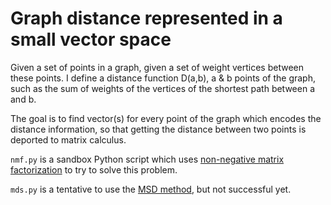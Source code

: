 # Graph distance represented in a small vector space

Given a set of points in a graph, given a set of weight vertices between these points. I define a distance function D(a,b), a & b points of the graph, such as the sum of weights of the vertices of the shortest path between a and b.

The goal is to find vector(s) for every point of the graph which encodes the distance information, so that getting the distance between two points is deported to matrix calculus.

`nmf.py` is a sandbox Python script which uses [non-negative matrix factorization](https://en.wikipedia.org/wiki/Non-negative_matrix_factorization) to try to solve this problem.

`mds.py` is a tentative to use the [MSD method](http://scikit-learn.org/stable/modules/generated/sklearn.manifold.MDS.html#sklearn.manifold.MDS), but not successful yet.
